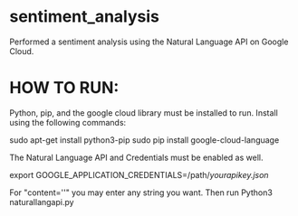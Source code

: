 # sentiment_analysis
Performed a sentiment analysis using the Natural Language API on Google Cloud.

# HOW TO RUN:

Python, pip, and the google cloud library must be installed to run. Install using the following commands:

 sudo apt-get install python3-pip
 sudo pip install google-cloud-language

 The Natural Language API and Credentials must be enabled as well.

 export GOOGLE_APPLICATION_CREDENTIALS=/path/*yourapikey.json*

 For "content=''" you may enter any string you want.
 Then run Python3 naturallangapi.py

